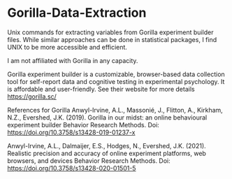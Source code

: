# Gorilla-Data-Extraction
Unix commands for extracting variables from Gorilla experiment builder files. 
While similar approaches can be done in statistical packages, I find UNIX to be more accessible and efficient. 

I am not affiliated with Gorilla in any capacity.

Gorilla experiment builder is a customizable, browser-based data collection tool for self-report data and cognitive testing in experimental psychology. It is affordable and user-friendly. See their website for more details https://gorilla.sc/


References for Gorilla
Anwyl-Irvine, A.L., Massonié, J., Flitton, A., Kirkham, N.Z., Evershed, J.K. (2019).
Gorilla in our midst: an online behavioural experiment builder
Behavior Research Methods.
Doi: https://doi.org/10.3758/s13428-019-01237-x

Anwyl-Irvine, A.L., Dalmaijer, E.S., Hodges, N., Evershed, J.K. (2021).
Realistic precision and accuracy of online experiment platforms, web browsers, and devices
Behavior Research Methods.
Doi: https://doi.org/10.3758/s13428-020-01501-5
